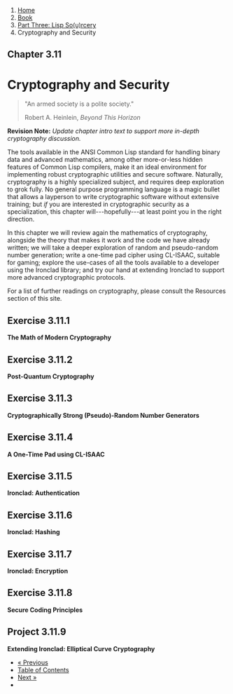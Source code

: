 <ol class="breadcrumb">
  <li><a href="/">Home</a></li>
  <li><a href="/book/">Book</a></li>
  <li><a href="/book/3-00-00-overview/">Part Three: Lisp So(u)rcery</a></li>
  <li class="active">Cryptography and Security</li>
</ol>

## Chapter 3.11

# Cryptography and Security

> "An armed society is a polite society."
> <footer>Robert A. Heinlein, <em>Beyond This Horizon</em></footer>

**Revision Note:** *Update chapter intro text to support more in-depth cryptography discussion.*

The tools available in the ANSI Common Lisp standard for handling binary data and advanced mathematics, among other more-or-less hidden features of Common Lisp compilers, make it an ideal environment for implementing robust cryptographic utilities and secure software.  Naturally, cryptography is a highly specialized subject, and requires deep exploration to grok fully. No general purpose programming language is a magic bullet that allows a layperson to write cryptographic software without extensive training; but *if* you are interested in cryptographic security as a specialization, this chapter will---hopefully---at least point you in the right direction.

In this chapter we will review again the mathematics of cryptography, alongside the theory that makes it work and the code we have already written; we will take a deeper exploration of random and pseudo-random number generation; write a one-time pad cipher using CL-ISAAC, suitable for gaming; explore the use-cases of all the tools available to a developer using the Ironclad library; and try our hand at extending Ironclad to support more advanced cryptographic protocols.

For a list of further readings on cryptography, please consult the Resources section of this site.

## Exercise 3.11.1

**The Math of Modern Cryptography**

## Exercise 3.11.2

**Post-Quantum Cryptography**

## Exercise 3.11.3

**Cryptographically Strong (Pseudo)-Random Number Generators**

## Exercise 3.11.4

**A One-Time Pad using CL-ISAAC**

## Exercise 3.11.5

**Ironclad: Authentication**

## Exercise 3.11.6

**Ironclad: Hashing**

## Exercise 3.11.7

**Ironclad: Encryption**

## Exercise 3.11.8

**Secure Coding Principles**

## Project 3.11.9

**Extending Ironclad: Elliptical Curve Cryptography**

<ul class="pager">
  <li class="previous"><a href="/book/3-10-00-data/">&laquo; Previous</a></li>
  <li><a href="/book/">Table of Contents</a></li>
  <li class="next"><a href="/book/3-12-00-fintech/">Next &raquo;</a><li>
</ul>
